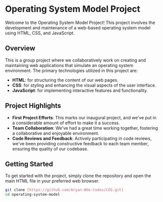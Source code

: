 # Operating System Model Project

Welcome to the Operating System Model Project! This project involves the development and maintenance of a web-based operating system model using HTML, CSS, and JavaScript.

## Overview

This is a group project where we collaboratively work on creating and maintaining web applications that simulate an operating system environment. The primary technologies utilized in this project are:

- **HTML**: for structuring the content of our web pages.
- **CSS**: for styling and enhancing the visual aspects of the user interface.
- **JavaScript**: for implementing interactive features and functionality.

## Project Highlights

- **First Project Efforts**: This marks our inaugural project, and we've put in a considerable amount of effort to make it a success.
- **Team Collaboration**: We've had a great time working together, fostering a collaborative and enjoyable environment.
- **Code Reviews and Feedback**: Actively participating in code reviews, we've been providing constructive feedback to each team member, ensuring the quality of our codebase.

## Getting Started

To get started with the project, simply clone the repository and open the main HTML file in your preferred web browser.

```bash
git clone [https://github.com/Aryan-Who-Codes/COS.git]
cd operating-system-model
